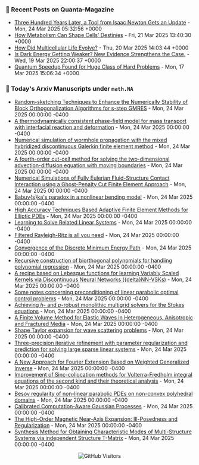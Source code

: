 ### 📝 Recent Posts on Quanta-Magazine
<!-- quanta starts -->
* <a href="https://www.quantamagazine.org/three-hundred-years-later-a-tool-from-isaac-newton-gets-an-update-20250324/">Three Hundred Years Later, a Tool from Isaac Newton Gets an Update</a> - Mon, 24 Mar 2025 05:32:56 +0000
* <a href="https://www.quantamagazine.org/how-metabolism-can-shape-cells-destinies-20250321/">How Metabolism Can Shape Cells’ Destinies</a> - Fri, 21 Mar 2025 13:40:30 +0000
* <a href="https://www.quantamagazine.org/how-did-multicellular-life-evolve-20250320/">How Did Multicellular Life Evolve?</a> - Thu, 20 Mar 2025 14:03:44 +0000
* <a href="https://www.quantamagazine.org/is-dark-energy-getting-weaker-new-evidence-strengthens-the-case-20250319/">Is Dark Energy Getting Weaker? New Evidence Strengthens the Case.</a> - Wed, 19 Mar 2025 22:00:37 +0000
* <a href="https://www.quantamagazine.org/quantum-speedup-found-for-huge-class-of-hard-problems-20250317/">Quantum Speedup Found for Huge Class of Hard Problems</a> - Mon, 17 Mar 2025 15:06:34 +0000
<!-- quanta ends -->


### 📝 Today's Arxiv Manuscripts under ``math.NA``
<!-- arxiv-math-na starts -->
* <a href="https://arxiv.org/abs/2503.16717">Random-sketching Techniques to Enhance the Numerically Stability of Block Orthogonalization Algorithms for s-step GMRES</a> - Mon, 24 Mar 2025 00:00:00 -0400
* <a href="https://arxiv.org/abs/2503.16765">A thermodynamically consistent phase-field model for mass transport with interfacial reaction and deformation</a> - Mon, 24 Mar 2025 00:00:00 -0400
* <a href="https://arxiv.org/abs/2503.16792">Numerical simulation of wormhole propagation with the mixed hybridized discontinuous Galerkin finite element method</a> - Mon, 24 Mar 2025 00:00:00 -0400
* <a href="https://arxiv.org/abs/2503.16877">A fourth-order cut-cell method for solving the two-dimensional advection-diffusion equation with moving boundaries</a> - Mon, 24 Mar 2025 00:00:00 -0400
* <a href="https://arxiv.org/abs/2503.17145">Numerical Simulations of Fully Eulerian Fluid-Structure Contact Interaction using a Ghost-Penalty Cut Finite Element Approach</a> - Mon, 24 Mar 2025 00:00:00 -0400
* <a href="https://arxiv.org/abs/2503.17190">Babuv{s}ka's paradox in a nonlinear bending model</a> - Mon, 24 Mar 2025 00:00:00 -0400
* <a href="https://arxiv.org/abs/2503.17234">High Accuracy Techniques Based Adaptive Finite Element Methods for Elliptic PDEs</a> - Mon, 24 Mar 2025 00:00:00 -0400
* <a href="https://arxiv.org/abs/2503.17265">Learning to Solve Related Linear Systems</a> - Mon, 24 Mar 2025 00:00:00 -0400
* <a href="https://arxiv.org/abs/2503.17357">Filtered Rayleigh-Ritz is all you need</a> - Mon, 24 Mar 2025 00:00:00 -0400
* <a href="https://arxiv.org/abs/2204.07467">Convergence of the Discrete Minimum Energy Path</a> - Mon, 24 Mar 2025 00:00:00 -0400
* <a href="https://arxiv.org/abs/2407.03349">Recursive construction of biorthogonal polynomials for handling polynomial regression</a> - Mon, 24 Mar 2025 00:00:00 -0400
* <a href="https://arxiv.org/abs/2407.10651">A recipe based on Lebesgue functions for learning Variably Scaled Kernels via Discontinuous Neural Networks ({delta}NN-VSKs)</a> - Mon, 24 Mar 2025 00:00:00 -0400
* <a href="https://arxiv.org/abs/2408.04954">Some notes concerning preconditioning of linear parabolic optimal control problems</a> - Mon, 24 Mar 2025 00:00:00 -0400
* <a href="https://arxiv.org/abs/2409.14222">Achieving $h$- and $p$-robust monolithic multigrid solvers for the Stokes equations</a> - Mon, 24 Mar 2025 00:00:00 -0400
* <a href="https://arxiv.org/abs/2412.06514">A Finite Volume Method for Elastic Waves in Heterogeneous, Anisotropic and Fractured Media</a> - Mon, 24 Mar 2025 00:00:00 -0400
* <a href="https://arxiv.org/abs/2501.03719">Shape Taylor expansion for wave scattering problems</a> - Mon, 24 Mar 2025 00:00:00 -0400
* <a href="https://arxiv.org/abs/2501.04229">Three-precision iterative refinement with parameter regularization and prediction for solving large sparse linear systems</a> - Mon, 24 Mar 2025 00:00:00 -0400
* <a href="https://arxiv.org/abs/2501.16096">A New Approach for Fourier Extension Based on Weighted Generalized Inverse</a> - Mon, 24 Mar 2025 00:00:00 -0400
* <a href="https://arxiv.org/abs/2503.11569">Improvement of Sinc-collocation methods for Volterra-Fredholm integral equations of the second kind and their theoretical analysis</a> - Mon, 24 Mar 2025 00:00:00 -0400
* <a href="https://arxiv.org/abs/2105.13355">Besov regularity of non-linear parabolic PDEs on non-convex polyhedral domains</a> - Mon, 24 Mar 2025 00:00:00 -0400
* <a href="https://arxiv.org/abs/2410.08796">Calibrated Computation-Aware Gaussian Processes</a> - Mon, 24 Mar 2025 00:00:00 -0400
* <a href="https://arxiv.org/abs/2411.04352">The High-Order Magnetic Near-Axis Expansion: Ill-Posedness and Regularization</a> - Mon, 24 Mar 2025 00:00:00 -0400
* <a href="https://arxiv.org/abs/2411.08905">Synthesis Method for Obtaining Characteristic Modes of Multi-Structure Systems via independent Structure T-Matrix</a> - Mon, 24 Mar 2025 00:00:00 -0400
<!-- arxiv-math-na ends -->

<div align="center">
  
![GitHub Visitors](https://api.visitorbadge.io/api/visitors?path=https%3A%2F%2Fgithub.com%2Flowrank&label=profile%20views&labelColor=%231e1e2e&countColor=%23cba6f7)



</div>
